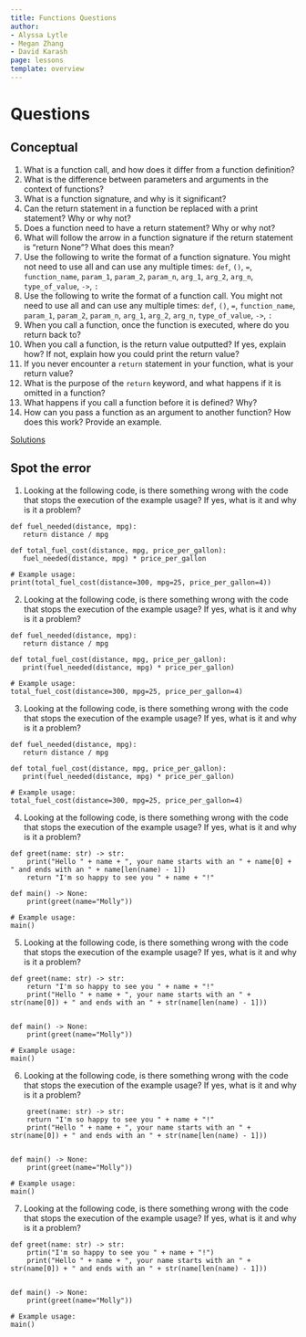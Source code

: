 ```yaml
---
title: Functions Questions
author:
- Alyssa Lytle
- Megan Zhang
- David Karash
page: lessons
template: overview
---
```


# Questions

## Conceptual

1. What is a function call, and how does it differ from a function definition?
2. What is the difference between parameters and arguments in the context of functions?
3. What is a function signature, and why is it significant?
4. Can the return statement in a function be replaced with a print statement? Why or why not? 
5. Does a function need to have a return statement? Why or why not? 
6. What will follow the arrow in a function signature if the return statement is “return None”? What does this mean?
7. Use the following to write the format of a function signature. You might not need to use all and can use any multiple times:  `def`, `()`, `=`, `function_name`, `param_1`, `param_2`, `param_n`, `arg_1`, `arg_2`, `arg_n`, `type_of_value`, `->`, `:`
8. Use the following to write the format of a function call. You might not need to use all and can use any multiple times:  `def`, `()`, `=`, `function_name`, `param_1`, `param_2`, `param_n`, `arg_1`, `arg_2`, `arg_n`, `type_of_value`, `->`, `:`
9. When you call a function, once the function is executed, where do you return back to? 
10. When you call a function, is the return value outputted? If yes, explain how? If not, explain how you could print the return value? 
11. If you never encounter a `return` statement in your function, what is your return value? 
12. What is the purpose of the `return` keyword, and what happens if it is omitted in a function?
13. What happens if you call a function before it is defined? Why?
14. How can you pass a function as an argument to another function? How does this work? Provide an example.


[Solutions](#conceptual-solutions)

## Spot the error

1. Looking at the following code, is there something wrong with the code that stops the execution of the example usage? If yes, what is it and why is it a problem?

```
def fuel_needed(distance, mpg):
   return distance / mpg

def total_fuel_cost(distance, mpg, price_per_gallon):
   fuel_needed(distance, mpg) * price_per_gallon

# Example usage:
print(total_fuel_cost(distance=300, mpg=25, price_per_gallon=4))
```

2. Looking at the following code, is there something wrong with the code that stops the execution of the example usage? If yes, what is it and why is it a problem?

```
def fuel_needed(distance, mpg):
   return distance / mpg

def total_fuel_cost(distance, mpg, price_per_gallon):
   print(fuel_needed(distance, mpg) * price_per_gallon)

# Example usage:
total_fuel_cost(distance=300, mpg=25, price_per_gallon=4)
```

3. Looking at the following code, is there something wrong with the code that stops the execution of the example usage? If yes, what is it and why is it a problem?

```
def fuel_needed(distance, mpg):
   return distance / mpg

def total_fuel_cost(distance, mpg, price_per_gallon):
   print(fuel_needed(distance, mpg) * price_per_gallon)

# Example usage:
total_fuel_cost(distance=300, mpg=25, price_per_gallon=4)
```

4. Looking at the following code, is there something wrong with the code that stops the execution of the example usage? If yes, what is it and why is it a problem?

```
def greet(name: str) -> str:
    print("Hello " + name + ", your name starts with an " + name[0] + " and ends with an " + name[len(name) - 1])
    return "I'm so happy to see you " + name + "!"

def main() -> None:
    print(greet(name="Molly"))

# Example usage: 
main()
```

5. Looking at the following code, is there something wrong with the code that stops the execution of the example usage? If yes, what is it and why is it a problem?

```
def greet(name: str) -> str:
    return "I'm so happy to see you " + name + "!"
    print("Hello " + name + ", your name starts with an " + str(name[0]) + " and ends with an " + str(name[len(name) - 1]))


def main() -> None:
    print(greet(name="Molly"))

# Example usage: 
main()
```


6. Looking at the following code, is there something wrong with the code that stops the execution of the example usage? If yes, what is it and why is it a problem?

```
    greet(name: str) -> str:
    return "I'm so happy to see you " + name + "!"
    print("Hello " + name + ", your name starts with an " + str(name[0]) + " and ends with an " + str(name[len(name) - 1]))


def main() -> None:
    print(greet(name="Molly"))

# Example usage: 
main()
```

7. Looking at the following code, is there something wrong with the code that stops the execution of the example usage? If yes, what is it and why is it a problem?

```
def greet(name: str) -> str:
    prtin("I'm so happy to see you " + name + "!")
    print("Hello " + name + ", your name starts with an " + str(name[0]) + " and ends with an " + str(name[len(name) - 1]))


def main() -> None:
    print(greet(name="Molly"))

# Example usage: 
main()
```

